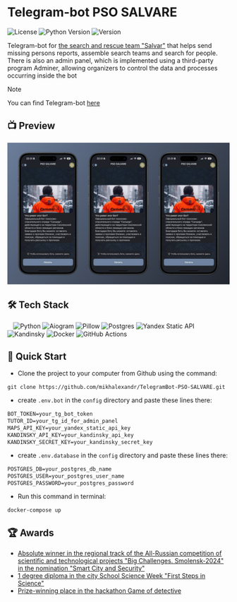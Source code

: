 # Telegram-bot PSO SALVARE

![License](https://img.shields.io/github/license/dmhd6219/sdamgia-solver)
![Python Version](https://img.shields.io/badge/python-3.6%2B-blue)
![Version](https://img.shields.io/badge/version-1.0-green)

Telegram-bot for [the search and rescue team "Salvar"](https://vk.com/wall-29141239_27643) that helps send missing persons reports, assemble search teams and search for people. There is also an admin panel, which is implemented using a third-party program Adminer, allowing organizers to control the data and processes occurring inside the bot

> [!NOTE]
> You can find Telegram-bot [here](https://t.me/psosalvarebot)

## 📺 Preview
![](https://github.com/mikhalexandr/telegram-bot-pso-salvare/blob/main/assets/design/preview.png)

## 🛠️ Tech Stack
ㅤ![Python](https://img.shields.io/badge/python-3670A0?style=for-the-badge&logo=python&logoColor=ffdd54)
![Aiogram](https://img.shields.io/badge/aiogram-3670A0?style=for-the-badge&logo=python&logoColor=ffdd54)
![Pillow](https://img.shields.io/badge/pillow-3670A0?style=for-the-badge&logo=python&logoColor=ffdd54)
![Postgres](https://img.shields.io/badge/postgres-%23316192.svg?style=for-the-badge&logo=postgresql&logoColor=white)
![Yandex Static API](https://img.shields.io/badge/yandex_static_api-FF0000?style=for-the-badge)
![Kandinsky](https://img.shields.io/badge/kandinsky-%23000000.svg?style=for-the-badge)
![Docker](https://img.shields.io/badge/docker-%230db7ed.svg?style=for-the-badge&logo=docker&logoColor=white)
![GitHub Actions](https://img.shields.io/badge/github%20actions-%232671E5.svg?style=for-the-badge&logo=githubactions&logoColor=white)

## 🎯 Quick Start
* Clone the project to your computer from Github using the command:
```
git clone https://github.com/mikhalexandr/TelegramBot-PSO-SALVARE.git
```

* create `.env.bot` in the `config` directory and paste these lines there:
```env
BOT_TOKEN=your_tg_bot_token
TUTOR_ID=your_tg_id_for_admin_panel
MAPS_API_KEY=your_yandex_static_api_key
KANDINSKY_API_KEY=your_kandinsky_api_key
KANDINSKY_SECRET_KEY=your_kandinsky_secret_key
```

* create `.env.database` in the `config` directory and paste these lines there:
```env
POSTGRES_DB=your_postgres_db_name
POSTGRES_USER=your_postgres_user_name
POSTGRES_PASSWORD=your_postgres_password
```

* Run this command in terminal:
```
docker-compose up
```

## 🏆 Awards
  - [Absolute winner in the regional track of the All-Russian competition of scientific and technological projects "Big Challenges. Smolensk-2024" in the nomination "Smart City and Security"](https://vk.com/wall-189705382_4434)
  - [1 degree diploma in the city School Science Week "First Steps in Science"](https://vk.com/wall-189705382_4415)
  - [Prize-winning place in the hackathon Game of detective](https://vk.com/itcube.smolensk?z=photo-189705382_457267230%2Fwall-189705382_4142)
